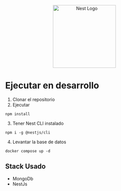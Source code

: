 <p align="center">
  <a href="http://nestjs.com/" target="blank"><img src="https://nestjs.com/img/logo-small.svg" width="200" alt="Nest Logo" /></a>
</p>

# Ejecutar en desarrollo

1. Clonar el repositorio
2. Ejecutar

```
npm install
```

 3. Tener Nest CLI instalado

```
npm i -g @nestjs/cli
```

4. Levantar la base de datos

```
docker compose up -d
```


## Stack Usado

* MongoDb
* NestJs